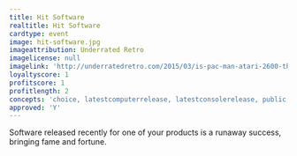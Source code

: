 ```yaml
---
title: Hit Software
realtitle: Hit Software
cardtype: event
image: hit-software.jpg
imageattribution: Underrated Retro
imagelicense: null
imagelink: 'http://underratedretro.com/2015/03/is-pac-man-atari-2600-that-bad/'
loyaltyscore: 1
profitscore: 1
profitlength: 2
concepts: 'choice, latestcomputerrelease, latestconsolerelease, public, highest_loyalty'
approved: 'Y'
---
```


Software released recently for one of your products is a runaway success, bringing fame and fortune.

